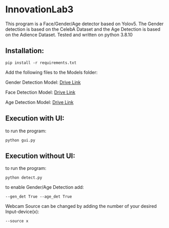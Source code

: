 # InnovationLab3

This program is a Face/Gender/Age detector based on Yolov5. The Gender detection is based on the CelebA Dataset and the Age Detection is based on the Adience Dataset.
Tested and written on python 3.8.10

## Installation:

```pip install -r requirements.txt``` 

Add the following files to the Models folder:

Gender Detection Model: [Drive Link](https://drive.google.com/uc?id=1kPjfD_WwaHe-z0StSKjE3jJFWNyrFZZk&export=download)

Face Detection Model: [Drive Link](https://drive.google.com/uc?id=1L9CubLbwRkUPFh4rh9KnTeoSNKFrcNeO&export=download)

Age Detection Model: [Drive Link](https://drive.google.com/uc?id=1p3vxO-FtOwe-I_LECCB6CJuRzGp-EVv7&export=download)

## Execution with UI:

to run the program:

```python gui.py```


## Execution without UI:

to run the program:

```python detect.py```

to enable Gender/Age Detection add:

```--gen_det True --age_det True```

Webcam Source can be changed by adding the number of your desired Input-device(x):

```--source x```

